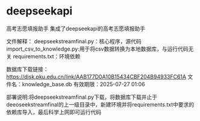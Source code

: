 # deepseekapi
高考志愿填报助手
集成了deepseekapi的高考志愿填报助手

文件解释：
deepseekstreamfinal.py：核心程序，源代码
import_csv_to_knowledge.py:用于将csv数据转换为本地数据库，与运行代码无关
requirements.txt：环境依赖

数据库下载链接：https://disk.pku.edu.cn/link/AAB177D0A10B15434CBF204B94933FC61A
文件名：knowledge_base.db
有效期限：2025-07-27 01:06

部署说明:将deepseekstreamfinal.py下载，将数据库下载并止于deeoseekstreamfinal的上一级目录中，新建环境并将requirements.txt中要求的依赖库导入，最后科学上网即可运行代码
